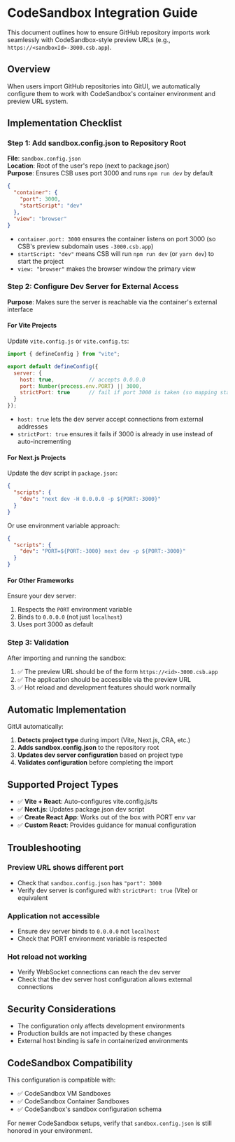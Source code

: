 # CodeSandbox Integration Guide

This document outlines how to ensure GitHub repository imports work seamlessly with CodeSandbox-style preview URLs (e.g., `https://<sandboxId>-3000.csb.app`).

## Overview

When users import GitHub repositories into GitUI, we automatically configure them to work with CodeSandbox's container environment and preview URL system.

## Implementation Checklist

### Step 1: Add sandbox.config.json to Repository Root

**File**: `sandbox.config.json`  
**Location**: Root of the user's repo (next to package.json)  
**Purpose**: Ensures CSB uses port 3000 and runs `npm run dev` by default

```json
{
  "container": {
    "port": 3000,
    "startScript": "dev"
  },
  "view": "browser"
}
```

- `container.port: 3000` ensures the container listens on port 3000 (so CSB's preview subdomain uses `-3000.csb.app`)
- `startScript: "dev"` means CSB will run `npm run dev` (or `yarn dev`) to start the project
- `view: "browser"` makes the browser window the primary view

### Step 2: Configure Dev Server for External Access

**Purpose**: Makes sure the server is reachable via the container's external interface

#### For Vite Projects

Update `vite.config.js` or `vite.config.ts`:

```javascript
import { defineConfig } from "vite";

export default defineConfig({
  server: {
    host: true,           // accepts 0.0.0.0
    port: Number(process.env.PORT) || 3000,
    strictPort: true      // fail if port 3000 is taken (so mapping stays consistent)
  }
});
```

- `host: true` lets the dev server accept connections from external addresses
- `strictPort: true` ensures it fails if 3000 is already in use instead of auto-incrementing

#### For Next.js Projects

Update the dev script in `package.json`:

```json
{
  "scripts": {
    "dev": "next dev -H 0.0.0.0 -p ${PORT:-3000}"
  }
}
```

Or use environment variable approach:

```json
{
  "scripts": {
    "dev": "PORT=${PORT:-3000} next dev -p ${PORT:-3000}"
  }
}
```

#### For Other Frameworks

Ensure your dev server:
1. Respects the `PORT` environment variable
2. Binds to `0.0.0.0` (not just `localhost`)
3. Uses port 3000 as default

### Step 3: Validation

After importing and running the sandbox:

1. ✅ The preview URL should be of the form `https://<id>-3000.csb.app`
2. ✅ The application should be accessible via the preview URL
3. ✅ Hot reload and development features should work normally

## Automatic Implementation

GitUI automatically:

1. **Detects project type** during import (Vite, Next.js, CRA, etc.)
2. **Adds sandbox.config.json** to the repository root
3. **Updates dev server configuration** based on project type
4. **Validates configuration** before completing the import

## Supported Project Types

- ✅ **Vite + React**: Auto-configures vite.config.js/ts
- ✅ **Next.js**: Updates package.json dev script
- ✅ **Create React App**: Works out of the box with PORT env var
- ✅ **Custom React**: Provides guidance for manual configuration

## Troubleshooting

### Preview URL shows different port
- Check that `sandbox.config.json` has `"port": 3000`
- Verify dev server is configured with `strictPort: true` (Vite) or equivalent

### Application not accessible
- Ensure dev server binds to `0.0.0.0` not `localhost`
- Check that PORT environment variable is respected

### Hot reload not working
- Verify WebSocket connections can reach the dev server
- Check that the dev server host configuration allows external connections

## Security Considerations

- The configuration only affects development environments
- Production builds are not impacted by these changes
- External host binding is safe in containerized environments

## CodeSandbox Compatibility

This configuration is compatible with:
- ✅ CodeSandbox VM Sandboxes
- ✅ CodeSandbox Container Sandboxes
- ✅ CodeSandbox's sandbox configuration schema

For newer CodeSandbox setups, verify that `sandbox.config.json` is still honored in your environment.
